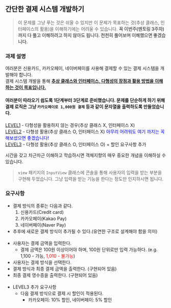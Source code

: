 ## 간단한 결제 시스템 개발하기

> 이 문제를 그냥 푸는 것은 쉬울 수 있지만 이 문제가 목표하는 것(추상 클래스, 인터페이스의 활용)을 이해하기에는 어려울 수 있습니다.
> **꼭 이번주(멘토링 3주차)까지 다 풀고 이해하려고 하지 않아도 됩니다. 천천히 풀어보며 이해했으면 좋겠습니다.**

### 과제 설명

여러분은 신용카드, 카카오페이, 네이버페이를 사용해 결제할 수 있는 결제 시스템을 개발해야 합니다.<br>
결제 시스템 개발을 통해 <u>**추상 클래스와 인터페이스, 다형성의 장점과 활용 방법을 이해하는 것이 목표입니다.**</u>

#### 여러분이 따라오기 쉽도록 1단계부터 3단계로 준비했습니다. 문제를 단순하게 하기 위해 결제 로직은 그냥 `카카오페이로 1,000원 결제` 등과 같이 문자열을 출력하도록 만들었습니다.

[LEVEL1](./level1/README-level1.md) - 다형성을 활용하지 않는 경우(추상 클래스 X, 인터페이스 X)  
[LEVEL2](./level2/README-level2.md) - 다형성 활용(추상 클래스 O, 인터페이스 X)
<span style="color:blue">아무리 어려워도 여기 까지는 꼭 해보셨으면 좋겠습니다!</span>  
[LEVEL3](./level3/README-level3.md) - 다형성 활용(추상 클래스 O, 인터페이스 O) + 할인 요구사항 추가

시간을 갖고 차근차근 이해하고 학습하시면 객체지향의 매우 중요한 개념을 이해하실 수 있습니다.

> `view` 패키지의 `InputView` 클래스에 콘솔을 통해 사용자의 입력을 받는 부분을 구현해 두었습니다. 그냥 입력을 받는 기능을 한다는 정도만 인지하시면 됩니다.

### 요구사항

- 결제 방식의 종류는 다음과 같다.
    1. 신용카드(Credit card)
    2. 카카오페이(Kakao Pay)
    3. 네이버페이(Naver Pay)
- 추후에 새로운 결제 방식이 추가될 수 있다.(유연한 구조로 설계해야 함을 의미)
  <br><br>
- 사용자는 결제 금액을 입력한다.
    - 결제 금액은 100원 이상이어야 하며, 100원 단위로만 입력 가능하다. (e.g. 1,100 - 가능, <span style="color:red">1,010 - 불가능</span>)
- 사용자는 결제 방식을 선택한다.
- 결제 방식과 최종 결제 금액을 출력한다. (구현되어 있음)
- 최종 결제 영수증을 출력한다. (구현되어 있음)
  <br><br>
- LEVEL3 추가 요구사항
    - 다음 결제 방식으로 결제 시 할인이 적용된다.
        - 카카오페이: 10% 할인, 네이버페이: 5% 할인